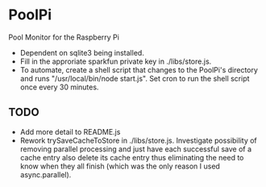 # PoolPi
Pool Monitor for the Raspberry Pi

* Dependent on sqlite3 being installed.
* Fill in the approriate sparkfun private key in ./libs/store.js.
* To automate, create a shell script that changes to the PoolPi's directory and runs "/usr/local/bin/node start.js".  Set cron to run the shell script once every 30 minutes.

## TODO
* Add more detail to README.js
* Rework trySaveCacheToStore in ./libs/store.js.  Investigate possibility of removing parallel processing and just have each successful save of a cache entry also delete its cache entry thus eliminating the need to know when they all finish (which was the only reason I used async.parallel).